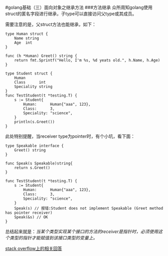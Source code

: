 #golang基础（三）面向对象之继承方法
###方法继承
众所周知golang使用struct的匿名字段进行继承，子type可以直接访问父type或其成员。

需要注意的是，父struct方法也能继承，如下：

    type Human struct {
    	Name string
    	Age  int
    }
    
    func (h *Human) Greet() string {
    	return fmt.Sprintf("Hello, I'm %s, %d yeats old.", h.Name, h.Age)
    }
    
    type Student struct {
    	Human
    	Class      int
    	Speciality string
    }
    func TestStudent(t *testing.T) {
    	s := Student{
    		Human:      Human{"aaa", 123},
    		Class:      3,
    		Speciality: "science",
    	}
    	println(s.Greet())
    }
此处特别提醒，当receiver type为pointer时，有个小坑，看下面：
    
    type Speakable interface {
    	Greet() string
    }
    
    func Speak(s Speakable)string{
    	return s.Greet()
    }
    
    func TestStudent(t *testing.T) {
        s := Student{
            Human:      Human{"aaa", 123},
            Class:      3,
            Speciality: "science",
        }
        Speak(s) // 报错:Student does not implement Speakable (Greet method has pointer receiver)
    	Speak(&s) // OK
    }

总结起来就是：*当某个类型实现某个接口的方法的receiver是指针时，必须使用这个类型的指针才能赋值到该接口类型的变量上。*

[stack overflow上的相关回答](https://stackoverflow.com/questions/40823315/x-does-not-implement-y-method-has-a-pointer-receiver)
